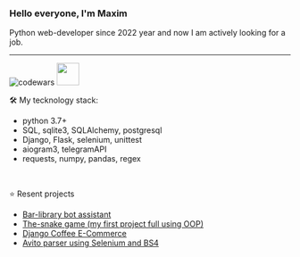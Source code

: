 <h3> Hello everyone, I'm Maxim </h3> 
Python web-developer since 2022 year and now I am actively looking for a job.

<hr>

![codewars](https://www.codewars.com/users/RichMan24/badges/large)
<a href="https://leetcode.com/u/RichMan24/">
  <img src="https://github.com/blackcater/blackcater/raw/main/images/social-leetcode.svg"  height="40" style="max-width: 100%;" border="0">
</a>


🛠️ My tecknology stack:
+ python 3.7+
+ SQL, sqlite3, SQLAlchemy, postgresql
+ Django, Flask, selenium, unittest
+ aiogram3, telegramAPI
+ requests, numpy, pandas, regex
<br>

⭐ Resent projects
+ <a href="https://github.com/Richman-24/lazy_bitch_tg_bot">Bar-library bot assistant</a>
+ <a href="https://github.com/Richman-24/the_snake">The-snake game (my first project full using OOP)</a>
+ <a href="https://github.com/Richman-24/E-Commerse-dj">Django Coffee E-Commerce </a>
+ <a href="https://github.com/Richman-24/RmAvitoParser">Avito parser using Selenium and BS4</a>

<!--
pandas numpy beautiful soup
aiogram 3 fast api keras pytorch requests regex (:re)
 -->

<!---
Richman-24/Richman-24 is a ✨ special ✨ repository because its `README.md` (this file) appears on your GitHub profile.
You can click the Preview link to take a look at your changes.
--->
